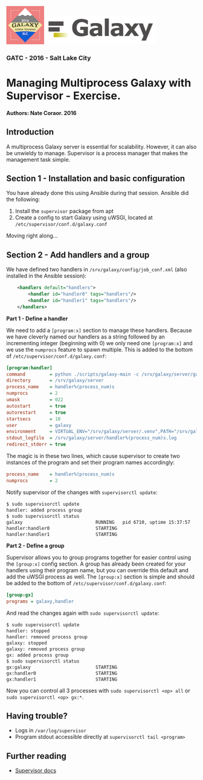 ![GATC Logo](../../docs/shared-images/AdminTraining2016-100.png) ![galaxy logo](../../docs/shared-images/galaxy_logo_25percent_transparent.png)

### GATC - 2016 - Salt Lake City

# Managing Multiprocess Galaxy with Supervisor - Exercise.

#### Authors: Nate Coraor. 2016

## Introduction

A multiprocess Galaxy server is essential for scalability. However, it can also be unwieldy to manage. Supervisor is a process manager that makes the management task simple.

## Section 1 - Installation and basic configuration

You have already done this using Ansible during that session. Ansible did the following:

1. Install the `supervisor` package from apt
2. Create a config to start Galaxy using uWSGI, located at `/etc/supervisor/conf.d/galaxy.conf`

Moving right along...

## Section 2 - Add handlers and a group

We have defined two handlers in `/srv/galaxy/config/job_conf.xml` (also installed in the Ansible session):

```xml
    <handlers default="handlers">
        <handler id="handler0" tags="handlers"/>
        <handler id="handler1" tags="handlers"/>
    </handlers>
```

**Part 1 - Define a handler**

We need to add a `[program:x]` section to manage these handlers. Because we have cleverly named our handlers as a string followed by an incrementing integer (beginning with 0) we only need one `[program:x]` and we use the `numprocs` feature to spawn multiple. This is added to the bottom of `/etc/supervisor/conf.d/galaxy.conf`:

```ini
[program:handler]
command         = python ./scripts/galaxy-main -c /srv/galaxy/server/galaxy.ini --server-name=handler%(process_num)s
directory       = /srv/galaxy/server
process_name    = handler%(process_num)s
numprocs        = 2
umask           = 022
autostart       = true
autorestart     = true
startsecs       = 10
user            = galaxy
environment     = VIRTUAL_ENV="/srv/galaxy/server/.venv",PATH="/srv/galaxy/server/.venv/bin:%(ENV_PATH)s"
stdout_logfile  = /srv/galaxy/server/handler%(process_num)s.log
redirect_stderr = true
```

The magic is in these two lines, which cause supervisor to create two instances of the program and set their program names accordingly:

```ini
process_name    = handler%(process_num)s
numprocs        = 2
```

Notify supervisor of the changes with `supervisorctl update`:

```console
$ sudo supervisorctl update
handler: added process group
$ sudo supervisorctl status
galaxy                           RUNNING   pid 6710, uptime 15:37:57
handler:handler0                 STARTING  
handler:handler1                 STARTING  
```

**Part 2 - Define a group**

Supervisor allows you to group programs together for easier control using the `[group:x]` config section. A group has already been created for your handlers using their program name, but you can override this default and add the uWSGI process as well. The `[group:x]` section is simple and should be added to the bottom of `/etc/supervisor/conf.d/galaxy.conf`:

```ini
[group:gx]
programs = galaxy,handler
```

And read the changes again with `sudo supervisorctl update`:

```console
$ sudo supervisorctl update
handler: stopped
handler: removed process group
galaxy: stopped
galaxy: removed process group
gx: added process group
$ sudo supervisorctl status
gx:galaxy                        STARTING  
gx:handler0                      STARTING  
gx:handler1                      STARTING  
```

Now you can control all 3 processes with `sudo supervisorctl <op> all` or `sudo supervisorctl <op> gx:*`.

## Having trouble?

- Logs in `/var/log/supervisor`
- Program stdout accessible directly at `supervisorctl tail <program>`

## Further reading

- [Supervisor docs](http://supervisord.org/)
